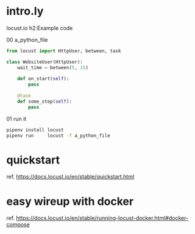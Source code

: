 # intro.ly
locust.io h2:Example code

00 a_python_file
```python
from locust import HttpUser, between, task

class WebsiteUser(HttpUser):
    wait_time = between(5, 15)
    
    def on_start(self):
        pass 
    
    @task
    def some_step(self):
        pass
```

01 run it 
```bash
pipenv install locust
pipenv run     locust -f a_python_file
```

# quickstart
ref. https://docs.locust.io/en/stable/quickstart.html

# easy wireup with docker
ref. https://docs.locust.io/en/stable/running-locust-docker.html#docker-compose

